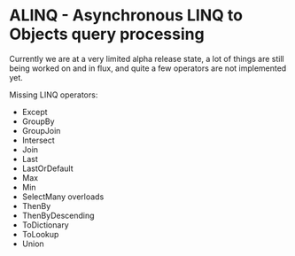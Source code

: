 # ALINQ - Asynchronous LINQ to Objects query processing

Currently we are at a very limited alpha release state, a lot of things are still
being worked on and in flux, and quite a few operators are not implemented yet.

Missing LINQ operators:

 - Except
 - GroupBy
 - GroupJoin
 - Intersect
 - Join
 - Last
 - LastOrDefault
 - Max
 - Min
 - SelectMany overloads
 - ThenBy
 - ThenByDescending
 - ToDictionary
 - ToLookup
 - Union